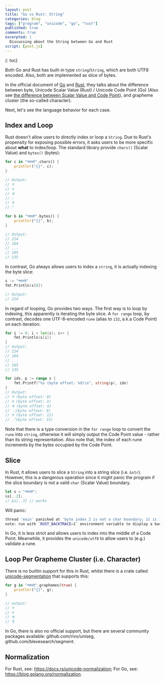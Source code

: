 ```yaml
---
layout: post
title: "Go vs Rust: String"
categories: blog
tags: ["program", "unicode", "go", "rust"]
published: true
comments: true
excerpted: |
  Discussing about the String between Go and Rust
script: [post.js]
---
```


{: toc}

Both Go and Rust has built-in type `string`/`String`, which are both UTF8 encoded. Also, both are implemented as slice of bytes.

In the official document of [Go](https://blog.golang.org/strings) and [Rust](https://doc.rust-lang.org/stable/book/ch08-02-strings.html#storing-utf-8-encoded-text-with-strings), they talks about the difference between byte, Unicode Scalar Value (Rust) / Unicode Code Point (Go) (Also see [the difference between Scalar Value and Code Point](https://stackoverflow.com/questions/48465265/what-is-the-difference-between-unicode-code-points-and-unicode-scalars)), and grapheme cluster (the so-called character).

Next, let's see the language behavior for each case.

## Index and Loop

Rust doesn't allow users to directly index or loop a `String`. Due to Rust's propensity for exposing possible errors, it asks users to be more specific about **what** to index/loop. The standard library provide `chars()` (Scalar Value) and `bytes()` (bytes):

```rust
for c in "नमस्ते".chars() {
    println!("{}", c);
}

// Output:
// न
// म
// स
// ्
// त
// े

for b in "नमस्ते".bytes() {
    println!("{}", b);
}

// Output:
// 224
// 164
// ...
// 165
// 135
```

In contrast, Go always allows users to index a `string`, it is actually indexing the byte slice:

```go
s := "नमस्ते"
fmt.Println(s[0])

// Output:
// 224
```

In regard of looping, Go provides two ways. The first way is to loop by indexing, this apparently is iterating the byte slice. A `for range` loop, by contrast, decodes one UTF-8-encoded `rune` (alias to `i32`, a.k.a Code Point) on each iteration:

```go
for i := 0; i < len(s); i++ {
    fmt.Println(s[i])
}
// Output:
// 224
// 164
// ...
// 165
// 135

for idx, p := range s {
    fmt.Printf("%s (byte offset: %d)\n", string(p), idx)
}
// Output:
// न (byte offset: 0)
// म (byte offset: 3)
// स (byte offset: 6)
//  ्(byte offset: 9)
// त (byte offset: 12)
//  े(byte offset: 15)
```

Note that there is a type conversion in the `for range` loop to convert the `rune` into `string`, otherwise it will simply output the Code Point value - rather than its string representation. Also note that, the index of each rune increments by the bytes occupied by the Code Point.

## Slice

In Rust, it allows users to slice a `String` into a string slice (i.e. `&str`). However, this is a dangerous operation since it might panic the program if the slice boundary is not a valid `char` (Scalar Value) boundary.

```rust
let s = "नमस्ते";
&s[..2];
// &s[..3] // works
```

Will panic:

```bash
thread 'main' panicked at 'byte index 2 is not a char boundary; it is inside 'न' (bytes 0..3) of `नमस्ते`', src/main.rs:5:6
note: run with `RUST_BACKTRACE=1` environment variable to display a backtrace
```

In Go, it is less strict and allows users to index into the middle of a Code Point. Meanwhile, it provides the `unicode/utf8` to allow users to (e.g.) validate a rune.

## Loop Per Grapheme Cluster (i.e. Character)

There is no builtin support for this in Rust, whilst there is a crate called [unicode-segmentation](https://crates.io/crates/unicode-segmentation) that supports this:

```rust
for g in "नमस्ते्".graphemes(true) {
    println!("{}", g);
}

// output:
// न
// म
// स्
// ते्
```

In Go, there is also no official support, but there are several community packages available: github.com/rivo/uniseg, github.com/blevesearch/segment.

## Normalization

For Rust, see: https://docs.rs/unicode-normalization; For Go, see: https://blog.golang.org/normalization.
